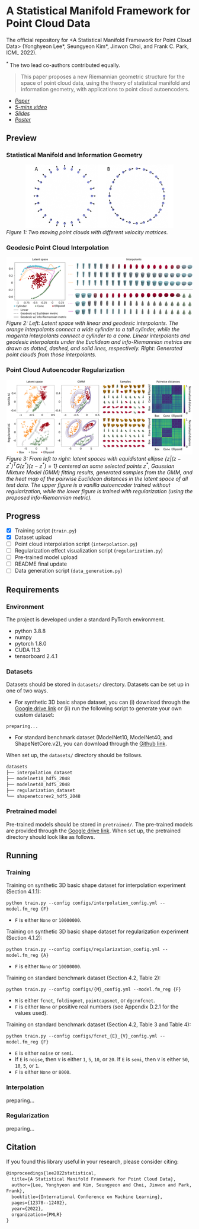 # A Statistical Manifold Framework for Point Cloud Data
The official repository for \<A Statistical Manifold Framework for Point Cloud Data\> (Yonghyeon Lee*, Seungyeon Kim*, Jinwon Choi, and Frank C. Park, ICML 2022).

<sup>\*</sup> The two lead co-authors contributed equally.

> This paper proposes a new Riemannian geometric structure for the space of point cloud data, using the theory of statistical manifold and information geometry, with applications to point cloud autoencoders.

- *[Paper](https://proceedings.mlr.press/v162/lee22d/lee22d.pdf)* 
- *[5-mins video](https://www.youtube.com/watch?v=PIiHt3KVxIo)*
- *[Slides](https://docs.google.com/presentation/d/1NvPuEoXqi93NKw13b4xzb84gT_viRG8O/edit?usp=sharing&ouid=102571685065826150745&rtpof=true&sd=true)*
- *[Poster](https://drive.google.com/file/d/1NuyQaG-g3zwWQEl6qS5tl5_H3oKsEzcK/view?usp=sharing)*  

## Preview
### Statistical Manifold and Information Geometry
<!-- <center>
<div class="imgCollage">
<span style="width: 50.0%"><img src="./figures/statistical_manifold.PNG" width="250" height="100"/></span>
<span style="width: 50.0%"><img src="./figures/vector_field.PNG" width="250" height="190"/> </span>
</div>
  <I>Figure 1: De-noising property of the NRAE (Left: Vanilla AE, Middle: NRAE-L, Right: NRAE-Q). </I>
</center> -->
<center>
<img src="./figures/vector_field.PNG" alt="drawing" width="400"/>
</center>
<I> Figure 1: Two moving point clouds with different velocity
matrices. </I>

### Geodesic Point Cloud Interpolation
![interpolation](figures/interpolation.PNG)
<I> Figure 2: Left: Latent space with linear and geodesic interpolants. The orange interpolants connect a wide cylinder to a tall cylinder, while the magenta interpolants connect a cylinder to a cone. Linear interpolants and geodesic interpolants under the Euclidean and info-Riemannian metrics are drawn as dotted, dashed, and solid lines, respectively. Right: Generated point clouds from those interpolants. </I>

### Point Cloud Autoencoder Regularization
![regularization](figures/regularization.PNG)
<I>Figure 3: From left to right: latent spaces with equidistant
ellipse $\{z|(z-z^*)^T G(z^*) (z-z^*) = 1\}$ centered on
some selected points $z^*$, Gaussian Mixture Model
(GMM) fitting results, generated samples from the GMM, and the heat map of the pairwise Euclidean distances in the latent space of all test data. The upper figure is a vanilla autoencoder trained without regularization, while the lower figure is trained with regularization (using the proposed info-Riemannian metric). </I>

## Progress
- [x] Training script (`train.py`)
- [x] Dataset upload
- [ ] Point cloud interpolation script (`interpolation.py`)
- [ ] Regularization effect visualization script (`regularization.py`)
- [ ] Pre-trained model upload
- [ ] README final update
- [ ] Data generation script (`data_generation.py`)

## Requirements
### Environment
The project is developed under a standard PyTorch environment.
- python 3.8.8
- numpy
- pytorch 1.8.0
- CUDA 11.3
- tensorboard 2.4.1

### Datasets
Datasets should be stored in `datasets/` directory. Datasets can be set up in one of two ways.
- For synthetic 3D basic shape dataset, you can (i) download through the [Google drive link](https://drive.google.com/drive/folders/1NuGq2LtWG627r9BNPzb1EegUuIvPUzDr?usp=sharing) or (ii) run the following script to generate your own custom dataset:
```
preparing...
```

- For standard benchmark dataset (ModelNet10, ModelNet40, and ShapeNetCore.v2), you can download through the [Github link](https://github.com/antao97/PointCloudDatasets).

When set up, the `datasets/` directory should be follows.
```
datasets
├── interpolation_dataset
├── modelnet10_hdf5_2048
├── modelnet40_hdf5_2048
├── regularization_dataset
└── shapenetcorev2_hdf5_2048
```

### Pretrained model
Pre-trained models should be stored in `pretrained/`. The pre-trained models are provided through the [Google drive link](https://drive.google.com/drive/folders/1NuYIfyU6kVQ09qPR6rONWrernKMps_FX?usp=sharing).
When set up, the pretrained directory should look like as follows.

## Running 
### Training
Training on synthetic 3D basic shape dataset for interpolation experiment (Section 4.1.1):
```
python train.py --config configs/interpolation_config.yml --model.fm_reg {F}
```
- `F` is either `None` or `10000000`.

Training on synthetic 3D basic shape dataset for regularization experiment (Section 4.1.2):
```
python train.py --config configs/regularization_config.yml --model.fm_reg {A}
```
- `F` is either `None` or `10000000`.

Training on standard benchmark dataset (Section 4.2, Table 2):
```
python train.py --config configs/{M}_config.yml --model.fm_reg {F} 
```
- `M` is either `fcnet`, `foldingnet`, `pointcapsnet`, or `dgcnnfcnet`.
- `F` is either `None` or positive real numbers (see Appendix D.2.1 for the values ​​used).

Training on standard benchmark dataset (Section 4.2, Table 3 and Table 4):
```
python train.py --config configs/fcnet_{E}_{V}_config.yml --model.fm_reg {F} 
```
- `E` is either `noise` or `semi`.
- If `E` is `noise`, then `V` is either `1`, `5`, `10`, or `20`. If `E` is `semi`, then `V` is either `50`, `10`, `5`, or `1`.
- `F` is either `None` or `8000`.

### Interpolation
preparing...

### Regularization
preparing...

## Citation
If you found this library useful in your research, please consider citing:
```
@inproceedings{lee2022statistical,
  title={A Statistical Manifold Framework for Point Cloud Data},
  author={Lee, Yonghyeon and Kim, Seungyeon and Choi, Jinwon and Park, Frank},
  booktitle={International Conference on Machine Learning},
  pages={12378--12402},
  year={2022},
  organization={PMLR}
}
```